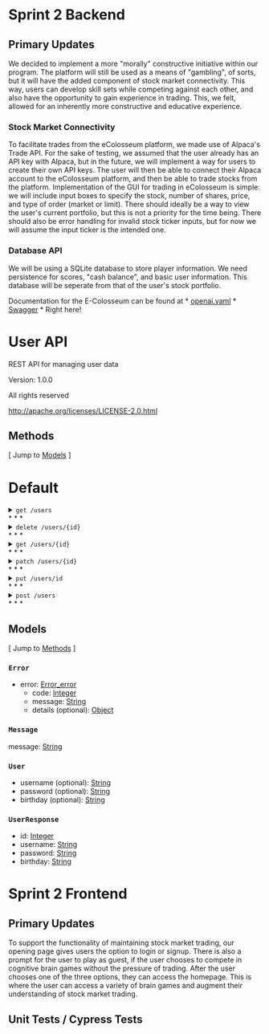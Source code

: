 # Sprint 2 Backend

## Primary Updates
We decided to implement a more "morally" constructive initiative within our program. The platform will still be used as a means of "gambling", of sorts, but it will have the added component of stock market connectivity. This way, users can develop skill sets while competing against each other, and also have the opportunity to gain experience in trading. This, we felt, allowed for an inherently more constructive and educative experience.

### Stock Market Connectivity
To facilitate trades from the eColosseum platform, we made use of Alpaca's Trade API. For the sake of testing, we assumed that the user already has an API key with Alpaca, but in the future, we will implement a way for users to create their own API keys. The user will then be able to connect their Alpaca account to the eColosseum platform, and then be able to trade stocks from the platform.
Implementation of the GUI for trading in eColosseum is simple: we will include input boxes to specify the stock, number of shares, price, and type of order (market or limit).
There should ideally be a way to view the user's current portfolio, but this is not a priority for the time being.
There should also be error handling for invalid stock ticker inputs, but for now we will assume the input ticker is the intended one. 

### Database API
We will be using a SQLite database to store player information. We need persistence for scores, "cash balance", and basic user information. This database will be seperate from that of the user's stock portfolio. 

Documentation for the E-Colosseum can be found at
    * [openai.yaml](/backend/openai.yaml)
    * [Swagger](https://app.swaggerhub.com/apis/b-cheek/E-Colosseum-API/1.0.0)
    * Right here!

**User API**
========

REST API for managing user data

Version: 1.0.0

All rights reserved

http://apache.org/licenses/LICENSE-2.0.html

Methods
-------

\[ Jump to [Models](#__Models) \]

# Default

<details><summary><code>get /users</code></summary>

[Up](#__Methods)

    get /users

Get all users (usersGet)

### Return type

array\[[UserResponse](#UserResponse)\]

### Example data

Content-Type: application/json

    [ {
      "birthday" : "birthday",
      "password" : "password",
      "id" : 0,
      "username" : "username"
    }, {
      "birthday" : "birthday",
      "password" : "password",
      "id" : 0,
      "username" : "username"
    } ]

### Produces

This API call produces the following media types according to the Accept request header; the media type will be conveyed by the Content-Type response header.

*   `application/json`

### Responses

#### 200

OK

### Example data

Content-Type: users

    [{"id":1,"username":"alice","password":"password","birthday":"1990-01-01T00:00:00.000Z"},{"id":2,"username":"bob","password":"password","birthday":"1995-01-01T00:00:00.000Z"}]

#### 500

Internal server error [Error](#Error)

### Example data

Content-Type: error

    {"error":{"code":500,"message":"Internal server error"}}
</details>
* * *
<details><summary><code>delete /users/{id}</code></summary>

[Up](#__Methods)

    delete /users/{id}

Delete a user by ID (usersIdDelete)

### Path parameters

id (required)

Path Parameter — ID of the user to delete

### Return type

[Message](#Message)

### Example data

Content-Type: application/json

    {
      "message" : "message"
    }

### Produces

This API call produces the following media types according to the Accept request header; the media type will be conveyed by the Content-Type response header.

*   `application/json`

### Responses

#### 200

OK [Message](#Message)

### Example data

Content-Type: message

    {"message":"User deleted successfully"}

#### 404

User not found [Error](#Error)

### Example data

Content-Type: error

    {"error":{"code":404,"message":"User not foudn"}}

#### 500

Internal server error [Error](#Error)

### Example data

Content-Type: error

    {"error":{"code":500,"message":"Internal server error"}}
</details>
* * *
<details><summary><code>get /users/{id}</code></summary>

[Up](#__Methods)

    get /users/{id}

Get a user by ID (usersIdGet)

### Path parameters

id (required)

Path Parameter — ID of the user to retrieve

### Return type

[UserResponse](#UserResponse)

### Example data

Content-Type: application/json

    {
      "birthday" : "birthday",
      "password" : "password",
      "id" : 0,
      "username" : "username"
    }

### Produces

This API call produces the following media types according to the Accept request header; the media type will be conveyed by the Content-Type response header.

*   `application/json`

### Responses

#### 200

OK [UserResponse](#UserResponse)

### Example data

Content-Type: user

    {"id":1,"username":"alice","password":"password","birthday":"1990-01-01T00:00:00.000Z"}

#### 404

User not found [Error](#Error)

### Example data

Content-Type: error

    {"error":{"code":404,"message":"User not found"}}

#### 500

Internal server error [Error](#Error)

### Example data

Content-Type: error

    {"error":{"code":500,"message":"Internal server error"}}
</details>
* * *
<details><summary><code>patch /users/{id}</code></summary>

[Up](#__Methods)

    patch /users/{id}

Update a user by ID (usersIdPatch)

### Path parameters

id (required)

Path Parameter — ID of the user to update

### Consumes

This API call consumes the following media types via the Content-Type request header:

*   `application/json`

### Request body

body [User](#User) (required)

Body Parameter —

example: `{ "value" : { "username" : "bob", "password" : "newPass" } }`

### Return type

[UserResponse](#UserResponse)

### Example data

Content-Type: application/json

    {
      "birthday" : "birthday",
      "password" : "password",
      "id" : 0,
      "username" : "username"
    }

### Produces

This API call produces the following media types according to the Accept request header; the media type will be conveyed by the Content-Type response header.

*   `application/json`

### Responses

#### 200

Successfully updated the user [UserResponse](#UserResponse)

### Example data

Content-Type: user

    {"id":1,"username":"alice","password":"password","birthday":"1990-01-01T00:00:00.000Z"}

#### 400

Invalid request payload [Error](#Error)

### Example data

Content-Type: error

    {"error":{"code":400,"message":"Invalid request payload"}}

#### 404

User not found [Error](#Error)

### Example data

Content-Type: error

    {"error":{"code":404,"message":"User not found"}}

#### 500

Internal Server Error [Error](#Error)

### Example data

Content-Type: error

    {"error":{"code":500,"message":"Internal server error"}}
</details>
* * *
<details><summary><code>put /users/id</code></summary>

[Up](#__Methods)

    put /users/{id}

Update a user by ID (usersIdPut)

### Path parameters

id (required)

Path Parameter — ID of the user to update

### Consumes

This API call consumes the following media types via the Content-Type request header:

*   `application/json`

### Request body

body [User](#User) (required)

Body Parameter — User to update

example: `{ "value" : { "username" : "Bob", "password" : "newPass", "birthday" : "2000-06-06T00:00:00.000Z" } }`

### Return type

[UserResponse](#UserResponse)

### Example data

Content-Type: application/json

    {
      "birthday" : "birthday",
      "password" : "password",
      "id" : 0,
      "username" : "username"
    }

### Produces

This API call produces the following media types according to the Accept request header; the media type will be conveyed by the Content-Type response header.

*   `application/json`

### Responses

#### 200

OK [UserResponse](#UserResponse)

### Example data

Content-Type: user

    {"id":1,"username":"alice","password":"password","birthday":"1990-01-01T00:00:00.000Z"}

#### 404

User not found [Error](#Error)

### Example data

Content-Type: error

    {"error":{"code":404,"message":"User not found"}}

#### 500

Internal server error [Error](#Error)

### Example data

Content-Type: error

    {"error":{"code":500,"message":"Internal server error"}}
</details>
* * *

<details><summary><code>post /users</code></summary>

[Up](#__Methods)

    post /users

Create a new user (usersPost)

### Consumes

This API call consumes the following media types via the Content-Type request header:

*   `application/json`

### Request body

body [User](#User) (required)

Body Parameter — User to create

example: `{ "value" : { "username" : "alice", "password" : "password", "birthday" : "1990-01-01T00:00:00.000Z" } }`

### Return type

[UserResponse](#UserResponse)

### Example data

Content-Type: application/json

    {
      "birthday" : "birthday",
      "password" : "password",
      "id" : 0,
      "username" : "username"
    }

### Produces

This API call produces the following media types according to the Accept request header; the media type will be conveyed by the Content-Type response header.

*   `application/json`

### Responses

#### 201

Created [UserResponse](#UserResponse)

### Example data

Content-Type: user

    {"id":1,"username":"alice","password":"password","birthday":"1990-01-01T00:00:00.000Z"}

#### 400

Invalid request payload [Error](#Error)

### Example data

Content-Type: error

    {"error":{"code":400,"message":"Invalid request payload"}}

#### 500

Internal server error [Error](#Error)

### Example data

Content-Type: error

    {"error":{"code":500,"message":"Internal server error"}}
</details>
* * *

Models
------

\[ Jump to [Methods](#__Methods) \]

### `Error`

* error: [Error\_error](#Error_error)
    * code: [Integer](#integer)
    * message: [String](#string)
    * details (optional): [Object](#object)

### `Message` 

message: [String](#string)

### `User` 

* username (optional): [String](#string)
* password (optional): [String](#string)
* birthday (optional): [String](#string)

### `UserResponse`

* id: [Integer](#integer)
* username: [String](#string)
* password: [String](#string)
* birthday: [String](#string)


# Sprint 2 Frontend

## Primary Updates
To support the functionality of maintaining stock market trading, our opening page gives users the option to login or signup. There is also a prompt for the user to play as guest, if the user chooses to compete in cognitive brain games without the pressure of trading. After the user chooses one of the three options, they can access the homepage. This is where the user can access a variety of brain games and augment their understanding of stock market trading.

## Unit Tests / Cypress Tests
